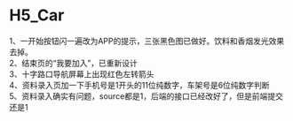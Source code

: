 # H5_Car
1、一开始按钮闪一遍改为APP的提示，三张黑色图已做好。饮料和香烟发光效果去掉。<br/>
2、结束页的“我要加入”，已重新设计<br/>
3、十字路口导航屏幕上出现红色左转箭头<br/>
4、资料录入页加一下手机号是1开头的11位纯数字，车架号是6位纯数字判断<br/>
5、资料录入确实有问题，source都是1，后端的接口已经改好了，但是前端提交还是1<br/>

